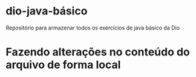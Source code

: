 # dio-java-básico
Repositório para armazenar todos os exercícios de java básico da Dio 

# Fazendo alterações no conteúdo do arquivo de forma local
